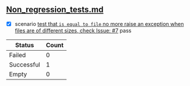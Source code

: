 
## [Non_regression_tests.md](../../non_reg_tests/Non_regression_tests.md)  

  - [X] scenario [test that `is equal to file` no more raise an exception when files are of different sizes, check Issue: #7](../../non_reg_tests/Non_regression_tests.md) pass  

| Status     | Count |
|------------|-------|
| Failed     | 0     |
| Successful | 1     |
| Empty      | 0     |
